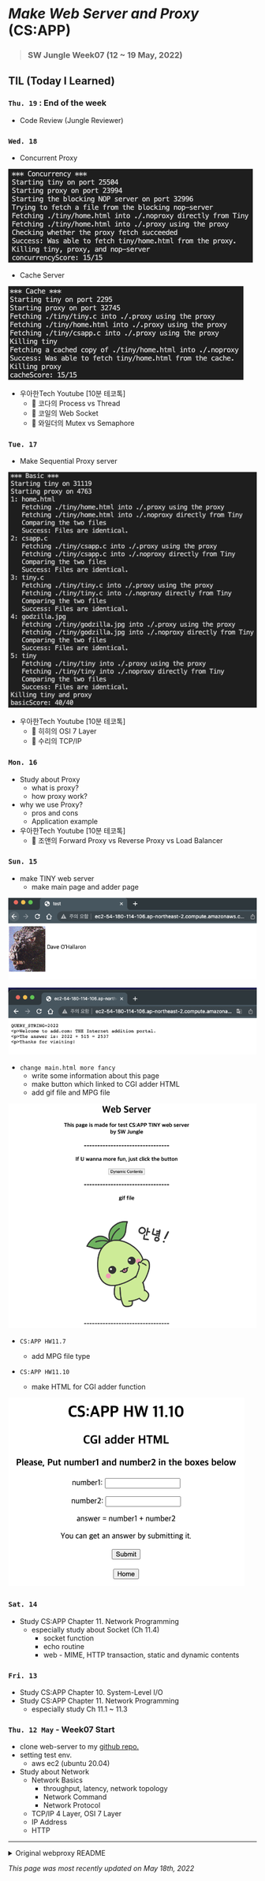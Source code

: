 # _Make Web Server and Proxy_ (CS:APP)

> ### SW Jungle Week07 (12 ~ 19 May, 2022)

## TIL (Today I Learned)
### `Thu. 19` : End of the week

- Code Review (Jungle Reviewer)

### `Wed. 18`

- Concurrent Proxy

![con](./img/con.png)


- Cache Server

![cache](./img/cac.png)


- 우아한Tech Youtube [10분 테코톡]
    - 🌷 코다의 Process vs Thread
    - 🧲 코일의 Web Socket
    - 🎲  와일더의 Mutex vs Semaphore

### `Tue. 17`

- Make Sequential Proxy server

![seq](./img/seq.png)

- 우아한Tech Youtube [10분 테코톡]
    - 🔮 히히의 OSI 7 Layer
    - 🔮 수리의 TCP/IP

### `Mon. 16`
- Study about Proxy
    - what is proxy?
    - how proxy work?
- why we use Proxy?
    - pros and cons
    - Application example
- 우아한Tech Youtube [10분 테코톡]
    - 🌟 조앤의 Forward Proxy vs Reverse Proxy vs Load Balancer

### `Sun. 15`

- make TINY web server
    - make main page and adder page

![main](./img/main1.png)

![adder](./img/main2.png)

- `change main.html more fancy`
    - write some information about this page
    - make button which linked to CGI adder HTML
    - add gif file and MPG file

![home](./img/home1.png)

- `CS:APP HW11.7`
    - add MPG file type

- `CS:APP HW11.10`
    - make HTML for CGI adder function

![adder](./img/adder.png)

### `Sat. 14`

- Study CS:APP Chapter 11. Network Programming
    - especially study about Socket (Ch 11.4)
        - socket function
        - echo routine
        - web - MIME, HTTP transaction, static and dynamic contents
    

### `Fri. 13`
- Study CS:APP Chapter 10. System-Level I/O
- Study CS:APP Chapter 11. Network Programming
    - especially study Ch 11.1 ~ 11.3


### `Thu. 12 May` - Week07 Start

- clone web-server to my [github repo.](https://github.com/latteishorse/webproxy-jungle)
- setting test env.
    - aws ec2 (ubuntu 20.04)
- Study about Network
    - Network Basics
        - throughput, latency, network topology
        - Network Command
        - Network Protocol
    - TCP/IP 4 Layer, OSI 7 Layer
    - IP Address
    - HTTP
    
---
<details>
<summary>Original webproxy README</summary>
<div markdown="1">

``` txt
####################################################################
# CS:APP Proxy Lab
#
# Student Source Files
####################################################################

This directory contains the files you will need for the CS:APP Proxy
Lab.

proxy.c
csapp.h
csapp.c
    These are starter files.  csapp.c and csapp.h are described in
    your textbook. 

    You may make any changes you like to these files.  And you may
    create and handin any additional files you like.

    Please use `port-for-user.pl' or 'free-port.sh' to generate
    unique ports for your proxy or tiny server. 

Makefile
    This is the makefile that builds the proxy program.  Type "make"
    to build your solution, or "make clean" followed by "make" for a
    fresh build. 

    Type "make handin" to create the tarfile that you will be handing
    in. You can modify it any way you like. Your instructor will use your
    Makefile to build your proxy from source.

port-for-user.pl
    Generates a random port for a particular user
    usage: ./port-for-user.pl <userID>

free-port.sh
    Handy script that identifies an unused TCP port that you can use
    for your proxy or tiny. 
    usage: ./free-port.sh

driver.sh
    The autograder for Basic, Concurrency, and Cache.        
    usage: ./driver.sh

nop-server.py
     helper for the autograder.         

tiny
    Tiny Web server from the CS:APP text
```
</div>
</details>

*This page was most recently updated on May 18th, 2022*